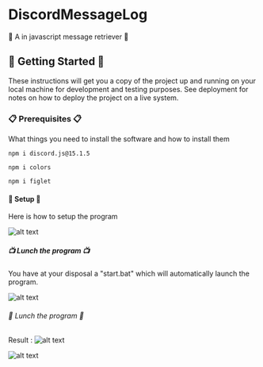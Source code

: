 # DiscordMessageLog

🌷 A in javascript message retriever 🌷

## 🌈 Getting Started 🌈

These instructions will get you a copy of the project up and running on your local machine for development and testing purposes. See deployment for notes on how to deploy the project on a live system. 

### 📋 Prerequisites 📋 

What things you need to install the software and how to install them

```
npm i discord.js@15.1.5

npm i colors

npm i figlet
```

#### 🚀 Setup 🚀

Here is how to setup the program

![alt text](https://cdn.discordapp.com/attachments/688355222304587791/733687132543123486/tempsnip.png)


##### 📺 Lunch the program 📺

You have at your disposal a "start.bat" which will automatically launch the program. 

![alt text](https://cdn.discordapp.com/attachments/688355222304587791/733684772101947432/eftht.PNG)

###### 🍨 Lunch the program 🍨

Result : ![alt text](https://cdn.discordapp.com/attachments/688355222304587791/733688583528906772/Test.png)

![alt text](https://cdn.discordapp.com/attachments/688355222304587791/733684772101947432/eftht.PNG)

